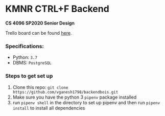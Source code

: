 # KMNR CTRL+F Backend
**CS 4096 SP2020 Senior Design**

Trello board can be found [here](https://trello.com/b/X7n73A1F/kmnr-ctrlf).


### Specifications:
- Python: `3.7`
- DBMS: `PostgreSQL`

### Steps to get set up
1. Clone this repo: `git clone https://github.com/vganesh1798/backendbois.git`
2. Make sure you have the python 3 `pipenv` package installed
3. run `pipenv shell` in the directory to set up pipenv and then run `pipenv install` to install all dependencies


